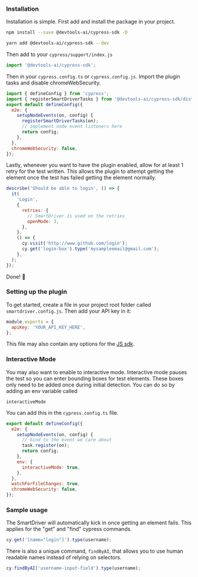 ### Installation

Installation is simple. First add and install the package in your project.

```sh
npm install --save @devtools-ai/cypress-sdk -D
```

```sh
yarn add @devtools-ai/cypress-sdk --dev
```

Then add to your `cypress/support/index.js`

```js
import '@devtools-ai/cypress-sdk';
```

Then in your `cypress.config.ts` or `cypress.config.js`. Import the plugin tasks and disable chromeWebSecurity.

```js
import { defineConfig } from 'cypress';
import { registerSmartDriverTasks } from '@devtools-ai/cypress-sdk/dist/plugins';
export default defineConfig({
  e2e: {
    setupNodeEvents(on, config) {
      registerSmartDriverTasks(on);
      // implement node event listeners here
      return config;
    },
  },
  chromeWebSecurity: false,
});
```

Lastly, whenever you want to have the plugin enabled, allow for at least 1 retry for the test written. This allows the plugin to attempt getting the element once the test has failed getting the element normally.

```js
describe('Should be able to login', () => {
  it(
    'Login',
    {
      retries: {
        // SmartDriver is used on the retries
        openMode: 3,
      },
    },
    () => {
      cy.visit('http://www.github.com/login');
      cy.get('login-box').type('mysampleemail@gmail.com');
    },
  );
});
```

Done! 🎉

### Setting up the plugin

To get started, create a file in your project root folder called `smartdriver.config.js`. Then add your API key in it:

```js
module.exports = {
  apiKey: 'YOUR_API_KEY_HERE',
};
```

This file may also contain any options for the [JS sdk](https://www.npmjs.com/package/@devtools-ai/js-sdk).

### Interactive Mode

You may also want to enable to interactive mode. Interactive mode pauses the test so you can enter bounding boxes for test elements. These boxes only need to be added once during initial detection. You can do so by adding an env variable called

```
interactiveMode
```

You can add this in the `cypress.config.ts` file.

```js
export default defineConfig({
  e2e: {
    setupNodeEvents(on, config) {
      // bind to the event we care about
      task.register(on);
      return config;
    },
    env: {
      interactiveMode: true,
    },
  },
  watchForFileChanges: true,
  chromeWebSecurity: false,
});
```

### Sample usage

The SmartDriver will automatically kick in once getting an element fails. This applies for the "get" and "find" cypress commands.

```js
cy.get('[name="login"]').type(username);
```

There is also a unique command, `findByAI`, that allows you to use human readable names instead of relying on selectors.

```js
cy.findByAI('username-input-field').type(username);
```

